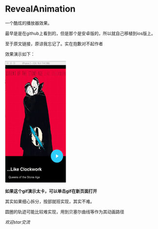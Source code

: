 # RevealAnimation

一个酷炫的播放器效果。

最早是是在github上看到的，但是那个是安卓版的，所以就自己移植到ios版上。

至于原文链接，原谅我忘记了。实在抱歉对不起作者

效果演示如下：

<img src="RevealAni.gif" style="width:200px;height:400px">

**如果这个gif演示太卡，可以单击gif在新页面打开**

其实如果细心拆分，按部就班实现，其实不难。

圆圈的轨迹可能比较难实现，用到贝塞尔曲线等作为其动画路径

*欢迎star交流*